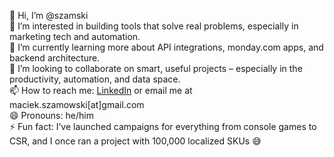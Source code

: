 👋 Hi, I’m @szamski  
👀 I’m interested in building tools that solve real problems, especially in marketing tech and automation.  
🌱 I’m currently learning more about API integrations, monday.com apps, and backend architecture.  
💞️ I’m looking to collaborate on smart, useful projects – especially in the productivity, automation, and data space.  
📫 How to reach me: [LinkedIn](https://linkedin.com/in/szamowski) or email me at maciek.szamowski[at]gmail.com  
😄 Pronouns: he/him  
⚡ Fun fact: I’ve launched campaigns for everything from console games to CSR, and I once ran a project with 100,000 localized SKUs 😅  
